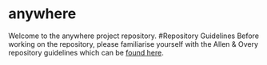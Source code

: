 anywhere
========
Welcome to the anywhere project repository.
#Repository Guidelines
Before working on the repository, please familiarise yourself with the Allen & Overy repository guidelines which can be [found here](https://github.com/AllenOvery/github-guidelines).


